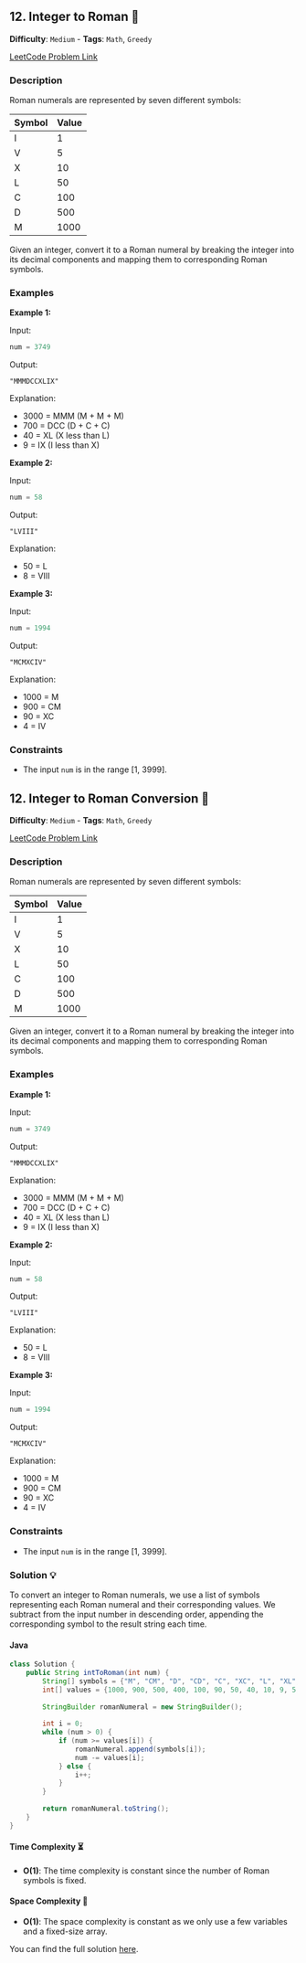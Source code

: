 ## 12. Integer to Roman 🔢

**Difficulty**: `Medium` - **Tags**: `Math`, `Greedy`

[LeetCode Problem Link](https://leetcode.com/problems/integer-to-roman/description/)

### Description
Roman numerals are represented by seven different symbols:

| Symbol | Value |
|--------|-------|
| I      | 1     |
| V      | 5     |
| X      | 10    |
| L      | 50    |
| C      | 100   |
| D      | 500   |
| M      | 1000  |

Given an integer, convert it to a Roman numeral by breaking the integer into its decimal components and mapping them to corresponding Roman symbols.

### Examples

**Example 1:**

Input:
```java
num = 3749
```

Output:
```
"MMMDCCXLIX"
```

Explanation:
- 3000 = MMM (M + M + M)
- 700 = DCC (D + C + C)
- 40 = XL (X less than L)
- 9 = IX (I less than X)

**Example 2:**

Input:
```java
num = 58
```

Output:
```
"LVIII"
```

Explanation:
- 50 = L
- 8 = VIII

**Example 3:**

Input:
```java
num = 1994
```

Output:
```
"MCMXCIV"
```

Explanation:
- 1000 = M
- 900 = CM
- 90 = XC
- 4 = IV

### Constraints

- The input `num` is in the range [1, 3999].

## 12. Integer to Roman Conversion 🔢

**Difficulty**: `Medium` - **Tags**: `Math`, `Greedy`

[LeetCode Problem Link](https://leetcode.com/problems/integer-to-roman/description/)

### Description
Roman numerals are represented by seven different symbols:

| Symbol | Value |
|--------|-------|
| I      | 1     |
| V      | 5     |
| X      | 10    |
| L      | 50    |
| C      | 100   |
| D      | 500   |
| M      | 1000  |

Given an integer, convert it to a Roman numeral by breaking the integer into its decimal components and mapping them to corresponding Roman symbols.

### Examples

**Example 1:**

Input:
```java
num = 3749
```

Output:
```
"MMMDCCXLIX"
```

Explanation:
- 3000 = MMM (M + M + M)
- 700 = DCC (D + C + C)
- 40 = XL (X less than L)
- 9 = IX (I less than X)

**Example 2:**

Input:
```java
num = 58
```

Output:
```
"LVIII"
```

Explanation:
- 50 = L
- 8 = VIII

**Example 3:**

Input:
```java
num = 1994
```

Output:
```
"MCMXCIV"
```

Explanation:
- 1000 = M
- 900 = CM
- 90 = XC
- 4 = IV

### Constraints

- The input `num` is in the range [1, 3999].

### Solution 💡

To convert an integer to Roman numerals, we use a list of symbols representing each Roman numeral and their corresponding values. We subtract from the input number in descending order, appending the corresponding symbol to the result string each time.

#### Java

```java
class Solution {
    public String intToRoman(int num) {
        String[] symbols = {"M", "CM", "D", "CD", "C", "XC", "L", "XL", "X", "IX", "V", "IV", "I"};
        int[] values = {1000, 900, 500, 400, 100, 90, 50, 40, 10, 9, 5, 4, 1};
        
        StringBuilder romanNumeral = new StringBuilder();
        
        int i = 0;
        while (num > 0) {
            if (num >= values[i]) {
                romanNumeral.append(symbols[i]);
                num -= values[i];
            } else {
                i++;
            }
        }
        
        return romanNumeral.toString();
    }
}
```

#### Time Complexity ⏳
- **O(1)**: The time complexity is constant since the number of Roman symbols is fixed.

#### Space Complexity 💾
- **O(1)**: The space complexity is constant as we only use a few variables and a fixed-size array.

You can find the full solution [here](Solution.java).